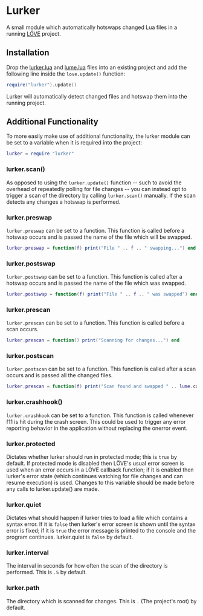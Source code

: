 # Lurker

A small module which automatically hotswaps changed Lua files in a running
[LÖVE](http://love2d.org) project.


## Installation

Drop the [lurker.lua](lurker.lua?raw=1) and
[lume.lua](https://raw.github.com/rxi/lume/master/lume.lua) files into an
existing project and add the following line inside the `love.update()`
function:
```lua
require("lurker").update()
```
Lurker will automatically detect changed files and hotswap them into the
running project.


## Additional Functionality

To more easily make use of additional functionality, the lurker module can be
set to a variable when it is required into the project:
```lua
lurker = require "lurker"
```

### lurker.scan()
As opposed to using the `lurker.update()` function -- such to avoid the
overhead of repeatedly polling for file changes -- you can instead opt to
trigger a scan of the directory by calling `lurker.scan()` manually. If the
scan detects any changes a hotswap is performed.

### lurker.preswap
`lurker.preswap` can be set to a function. This function is called before a
hotswap occurs and is passed the name of the file which will be swapped.
```lua
lurker.preswap = function(f) print("File " .. f .. " swapping...") end
```

### lurker.postswap
`lurker.postswap` can be set to a function. This function is called after a
hotswap occurs and is passed the name of the file which was swapped.
```lua
lurker.postswap = function(f) print("File " .. f .. " was swapped") end
```

### lurker.prescan
`lurker.prescan` can be set to a function. This function is called before a
scan occurs.
```lua
lurker.prescan = function() print("Scanning for changes...") end
```

### lurker.postscan
`lurker.postscan` can be set to a function. This function is called after a
scan occurs and is passed all the changed files.
```lua
lurker.prescan = function(f) print("Scan found and swapped " .. lume.count(f) .. "changes.") end
```

### lurker.crashhook()
`lurker.crashhook` can be set to a function. This function is called whenever
f11 is hit during the crash screen. This could be used to trigger any error 
reporting behavior in the application without replacing the onerror event.

### lurker.protected
Dictates whether lurker should run in protected mode; this is `true` by
default. If protected mode is disabled then LÖVE's usual error screen is used
when an error occurs in a LÖVE callback function; if it is enabled then
lurker's error state (which continues watching for file changes and can resume
execution) is used. Changes to this variable should be made before any calls to
lurker.update() are made.

### lurker.quiet
Dictates what should happen if lurker tries to load a file which contains a
syntax error. If it is `false` then lurker's error screen is shown until the
syntax error is fixed; if it is `true` the error message is printed to the
console and the program continues. lurker.quiet is `false` by default.

### lurker.interval
The interval in seconds for how often the scan of the directory is performed.
This is `.5` by default.

### lurker.path
The directory which is scanned for changes. This is `.` (The project's root) by
default.
